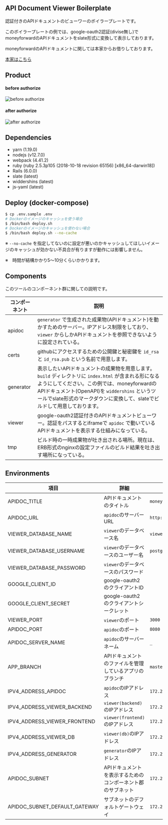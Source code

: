 ## API Document Viewer Boilerplate

認証付きのAPIドキュメントのビューワーのボイラープレートです。

このボイラープレートの例では、google-oauth2認証(divise無し)でmoneyforwardのAPIドキュメントをslate形式に変換して表示しております。

moneyforwardのAPIドキュメントに関しては本家からお借りしております。

[本家はこちら](https://github.com/moneyforward/expense-api-doc)

## Product

#### before authorize

![before authorize](https://user-images.githubusercontent.com/11146767/68112436-a6015c00-ff34-11e9-86c1-7047537c0dd9.png)

#### after authorize

![after authorize](https://user-images.githubusercontent.com/11146767/68111211-f2976800-ff31-11e9-937e-e6a7845950c6.png)

## Dependencies

- yarn (1.19.0)
- nodejs (v12.7.0)
- webpack (4.41.2)
- ruby (ruby 2.5.3p105 (2018-10-18 revision 65156) [x86_64-darwin18])
- Rails (6.0.0)
- slate (latest)
- widdershins (latest)
- js-yaml (latest)

## Deploy (docker-compose)

```bash
$ cp .env.sample .env
# Dockerのイメージのキャッシュを使う場合
$ /bin/bash deploy.sh
# Dockerのイメージのキャッシュを使わない場合
$ /bin/bash deploy.sh --no-cache
```

※ `--no-cache` を指定してないのに設定が悪いのかキャッシュしてほしいイメージのキャッシュが効かない不具合が有りますが動作には影響しません。

※　時間が結構かかり5〜10分くらいかかります。

## Components

このツールのコンポーネント群に関しての説明です。

|コンポーネント|説明|
|-------------|----|
|apidoc|`generator` で生成された成果物(APIドキュメント)を動かすためのサーバー。IPアドレス制限をしており、`viewer` からしかAPIドキュメントを参照できないように設定されている。|
|certs|githubにアクセスするための公開鍵と秘密鍵を `id_rsa` と `id_rsa.pub` という名前で用意します。|
|generator|表示したいAPIドキュメントの成果物を用意します。`build` ディレクトリに `index.html` が含まれる形になるようにしてください。この例では、moneyforwardのAPIドキュメント(OpenAPI)を `widdershins` というツールでslate形式のマークダウンに変換して、slateでビルドして用意しております。|
|viewer|google-oauth2認証付きのAPIドキュメントビューワー。認証をパスするとiframeで `apidoc` で動いているAPIドキュメントを表示する仕組みになっている。|
|tmp|ビルド時の一時成果物が吐き出される場所。現在は、ERB形式のnginxの設定ファイルのビルド結果を吐き出す場所になっている。|

## Environments

|項目|詳細|初期値|
|---|----|-----|
|APIDOC_TITLE|APIドキュメントのタイトル|`moneyforward`|
|APIDOC_URL|`apidoc`のサーバーURL|`http://0.0.0.0:8080`|
|VIEWER_DATABASE_NAME|`viewer`のデータベース名|`viewer_production`|
|VIEWER_DATABASE_USERNAME|`viewer`のデータベースのユーザー名|`postgres`|
|VIEWER_DATABASE_PASSWORD|`viewer`のデータベースのパスワード||
|GOOGLE_CLIENT_ID|google-oauth2のクライアントID||
|GOOGLE_CLIENT_SECRET|google-oauth2のクライアントシークレット||
|VIEWER_PORT|`viewer`のポート|`3000`|
|APIDOC_PORT|`apidoc`のポート|`8080`|
|APIDOC_SERVER_NAME|`apidoc`のサーバーネーム|`_`|
|APP_BRANCH|APIドキュメントのファイルを管理しているアプリのブランチ|`master`|
|IPV4_ADDRESS_APIDOC|`apidoc`のIPアドレス|`172.25.0.103`|
|IPV4_ADDRESS_VIEWER_BACKEND|`viewer(backend)`のIPアドレス|`172.25.0.100`|
|IPV4_ADDRESS_VIEWER_FRONTEND|`viewer(frontend)`のIPアドレス|`172.25.0.101`|
|IPV4_ADDRESS_VIEWER_DB|`viewer(db)`のIPアドレス|`172.25.0.102`|
|IPV4_ADDRESS_GENERATOR|`generator`のIPアドレス|`172.25.0.104`|
|APIDOC_SUBNET|APIドキュメントを表示するためのコンポーネント郡のサブネット|`172.25.0.0/24`|
|APIDOC_SUBNET_DEFAULT_GATEWAY|サブネットのデフォルトゲートウェイ|`172.25.0.1`|

